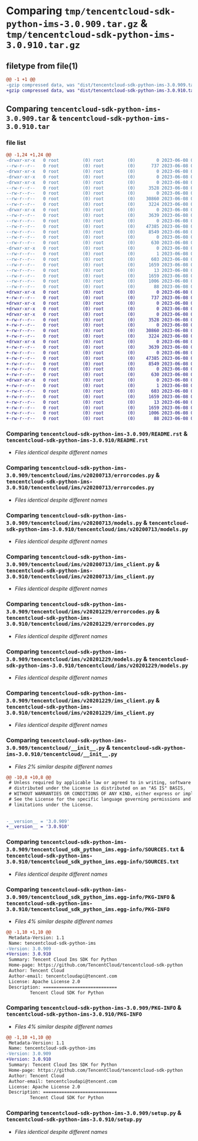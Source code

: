 # Comparing `tmp/tencentcloud-sdk-python-ims-3.0.909.tar.gz` & `tmp/tencentcloud-sdk-python-ims-3.0.910.tar.gz`

## filetype from file(1)

```diff
@@ -1 +1 @@
-gzip compressed data, was "dist/tencentcloud-sdk-python-ims-3.0.909.tar", last modified: Thu Jun  8 00:27:13 2023, max compression
+gzip compressed data, was "dist/tencentcloud-sdk-python-ims-3.0.910.tar", last modified: Thu Jun  8 09:12:58 2023, max compression
```

## Comparing `tencentcloud-sdk-python-ims-3.0.909.tar` & `tencentcloud-sdk-python-ims-3.0.910.tar`

### file list

```diff
@@ -1,24 +1,24 @@
-drwxr-xr-x   0 root         (0) root         (0)        0 2023-06-08 00:27:13.000000 tencentcloud-sdk-python-ims-3.0.909/
--rw-r--r--   0 root         (0) root         (0)      737 2023-06-08 00:27:13.000000 tencentcloud-sdk-python-ims-3.0.909/README.rst
-drwxr-xr-x   0 root         (0) root         (0)        0 2023-06-08 00:27:13.000000 tencentcloud-sdk-python-ims-3.0.909/tencentcloud/
-drwxr-xr-x   0 root         (0) root         (0)        0 2023-06-08 00:27:13.000000 tencentcloud-sdk-python-ims-3.0.909/tencentcloud/ims/
-drwxr-xr-x   0 root         (0) root         (0)        0 2023-06-08 00:27:13.000000 tencentcloud-sdk-python-ims-3.0.909/tencentcloud/ims/v20200713/
--rw-r--r--   0 root         (0) root         (0)     3528 2023-06-08 00:27:13.000000 tencentcloud-sdk-python-ims-3.0.909/tencentcloud/ims/v20200713/errorcodes.py
--rw-r--r--   0 root         (0) root         (0)        0 2023-06-08 00:27:13.000000 tencentcloud-sdk-python-ims-3.0.909/tencentcloud/ims/v20200713/__init__.py
--rw-r--r--   0 root         (0) root         (0)    30860 2023-06-08 00:27:13.000000 tencentcloud-sdk-python-ims-3.0.909/tencentcloud/ims/v20200713/models.py
--rw-r--r--   0 root         (0) root         (0)     3224 2023-06-08 00:27:13.000000 tencentcloud-sdk-python-ims-3.0.909/tencentcloud/ims/v20200713/ims_client.py
-drwxr-xr-x   0 root         (0) root         (0)        0 2023-06-08 00:27:13.000000 tencentcloud-sdk-python-ims-3.0.909/tencentcloud/ims/v20201229/
--rw-r--r--   0 root         (0) root         (0)     3639 2023-06-08 00:27:13.000000 tencentcloud-sdk-python-ims-3.0.909/tencentcloud/ims/v20201229/errorcodes.py
--rw-r--r--   0 root         (0) root         (0)        0 2023-06-08 00:27:13.000000 tencentcloud-sdk-python-ims-3.0.909/tencentcloud/ims/v20201229/__init__.py
--rw-r--r--   0 root         (0) root         (0)    47385 2023-06-08 00:27:13.000000 tencentcloud-sdk-python-ims-3.0.909/tencentcloud/ims/v20201229/models.py
--rw-r--r--   0 root         (0) root         (0)     8549 2023-06-08 00:27:13.000000 tencentcloud-sdk-python-ims-3.0.909/tencentcloud/ims/v20201229/ims_client.py
--rw-r--r--   0 root         (0) root         (0)        0 2023-06-08 00:27:13.000000 tencentcloud-sdk-python-ims-3.0.909/tencentcloud/ims/__init__.py
--rw-r--r--   0 root         (0) root         (0)      630 2023-06-08 00:27:13.000000 tencentcloud-sdk-python-ims-3.0.909/tencentcloud/__init__.py
-drwxr-xr-x   0 root         (0) root         (0)        0 2023-06-08 00:27:13.000000 tencentcloud-sdk-python-ims-3.0.909/tencentcloud_sdk_python_ims.egg-info/
--rw-r--r--   0 root         (0) root         (0)        1 2023-06-08 00:27:13.000000 tencentcloud-sdk-python-ims-3.0.909/tencentcloud_sdk_python_ims.egg-info/dependency_links.txt
--rw-r--r--   0 root         (0) root         (0)      603 2023-06-08 00:27:13.000000 tencentcloud-sdk-python-ims-3.0.909/tencentcloud_sdk_python_ims.egg-info/SOURCES.txt
--rw-r--r--   0 root         (0) root         (0)     1659 2023-06-08 00:27:13.000000 tencentcloud-sdk-python-ims-3.0.909/tencentcloud_sdk_python_ims.egg-info/PKG-INFO
--rw-r--r--   0 root         (0) root         (0)       13 2023-06-08 00:27:13.000000 tencentcloud-sdk-python-ims-3.0.909/tencentcloud_sdk_python_ims.egg-info/top_level.txt
--rw-r--r--   0 root         (0) root         (0)     1659 2023-06-08 00:27:13.000000 tencentcloud-sdk-python-ims-3.0.909/PKG-INFO
--rw-r--r--   0 root         (0) root         (0)     1006 2023-06-08 00:27:13.000000 tencentcloud-sdk-python-ims-3.0.909/setup.py
--rw-r--r--   0 root         (0) root         (0)       88 2023-06-08 00:27:13.000000 tencentcloud-sdk-python-ims-3.0.909/setup.cfg
+drwxr-xr-x   0 root         (0) root         (0)        0 2023-06-08 09:12:58.000000 tencentcloud-sdk-python-ims-3.0.910/
+-rw-r--r--   0 root         (0) root         (0)      737 2023-06-08 09:12:58.000000 tencentcloud-sdk-python-ims-3.0.910/README.rst
+drwxr-xr-x   0 root         (0) root         (0)        0 2023-06-08 09:12:58.000000 tencentcloud-sdk-python-ims-3.0.910/tencentcloud/
+drwxr-xr-x   0 root         (0) root         (0)        0 2023-06-08 09:12:58.000000 tencentcloud-sdk-python-ims-3.0.910/tencentcloud/ims/
+drwxr-xr-x   0 root         (0) root         (0)        0 2023-06-08 09:12:58.000000 tencentcloud-sdk-python-ims-3.0.910/tencentcloud/ims/v20200713/
+-rw-r--r--   0 root         (0) root         (0)     3528 2023-06-08 09:12:58.000000 tencentcloud-sdk-python-ims-3.0.910/tencentcloud/ims/v20200713/errorcodes.py
+-rw-r--r--   0 root         (0) root         (0)        0 2023-06-08 09:12:58.000000 tencentcloud-sdk-python-ims-3.0.910/tencentcloud/ims/v20200713/__init__.py
+-rw-r--r--   0 root         (0) root         (0)    30860 2023-06-08 09:12:58.000000 tencentcloud-sdk-python-ims-3.0.910/tencentcloud/ims/v20200713/models.py
+-rw-r--r--   0 root         (0) root         (0)     3224 2023-06-08 09:12:58.000000 tencentcloud-sdk-python-ims-3.0.910/tencentcloud/ims/v20200713/ims_client.py
+drwxr-xr-x   0 root         (0) root         (0)        0 2023-06-08 09:12:58.000000 tencentcloud-sdk-python-ims-3.0.910/tencentcloud/ims/v20201229/
+-rw-r--r--   0 root         (0) root         (0)     3639 2023-06-08 09:12:58.000000 tencentcloud-sdk-python-ims-3.0.910/tencentcloud/ims/v20201229/errorcodes.py
+-rw-r--r--   0 root         (0) root         (0)        0 2023-06-08 09:12:58.000000 tencentcloud-sdk-python-ims-3.0.910/tencentcloud/ims/v20201229/__init__.py
+-rw-r--r--   0 root         (0) root         (0)    47385 2023-06-08 09:12:58.000000 tencentcloud-sdk-python-ims-3.0.910/tencentcloud/ims/v20201229/models.py
+-rw-r--r--   0 root         (0) root         (0)     8549 2023-06-08 09:12:58.000000 tencentcloud-sdk-python-ims-3.0.910/tencentcloud/ims/v20201229/ims_client.py
+-rw-r--r--   0 root         (0) root         (0)        0 2023-06-08 09:12:58.000000 tencentcloud-sdk-python-ims-3.0.910/tencentcloud/ims/__init__.py
+-rw-r--r--   0 root         (0) root         (0)      630 2023-06-08 09:12:58.000000 tencentcloud-sdk-python-ims-3.0.910/tencentcloud/__init__.py
+drwxr-xr-x   0 root         (0) root         (0)        0 2023-06-08 09:12:58.000000 tencentcloud-sdk-python-ims-3.0.910/tencentcloud_sdk_python_ims.egg-info/
+-rw-r--r--   0 root         (0) root         (0)        1 2023-06-08 09:12:58.000000 tencentcloud-sdk-python-ims-3.0.910/tencentcloud_sdk_python_ims.egg-info/dependency_links.txt
+-rw-r--r--   0 root         (0) root         (0)      603 2023-06-08 09:12:58.000000 tencentcloud-sdk-python-ims-3.0.910/tencentcloud_sdk_python_ims.egg-info/SOURCES.txt
+-rw-r--r--   0 root         (0) root         (0)     1659 2023-06-08 09:12:58.000000 tencentcloud-sdk-python-ims-3.0.910/tencentcloud_sdk_python_ims.egg-info/PKG-INFO
+-rw-r--r--   0 root         (0) root         (0)       13 2023-06-08 09:12:58.000000 tencentcloud-sdk-python-ims-3.0.910/tencentcloud_sdk_python_ims.egg-info/top_level.txt
+-rw-r--r--   0 root         (0) root         (0)     1659 2023-06-08 09:12:58.000000 tencentcloud-sdk-python-ims-3.0.910/PKG-INFO
+-rw-r--r--   0 root         (0) root         (0)     1006 2023-06-08 09:12:58.000000 tencentcloud-sdk-python-ims-3.0.910/setup.py
+-rw-r--r--   0 root         (0) root         (0)       88 2023-06-08 09:12:58.000000 tencentcloud-sdk-python-ims-3.0.910/setup.cfg
```

### Comparing `tencentcloud-sdk-python-ims-3.0.909/README.rst` & `tencentcloud-sdk-python-ims-3.0.910/README.rst`

 * *Files identical despite different names*

### Comparing `tencentcloud-sdk-python-ims-3.0.909/tencentcloud/ims/v20200713/errorcodes.py` & `tencentcloud-sdk-python-ims-3.0.910/tencentcloud/ims/v20200713/errorcodes.py`

 * *Files identical despite different names*

### Comparing `tencentcloud-sdk-python-ims-3.0.909/tencentcloud/ims/v20200713/models.py` & `tencentcloud-sdk-python-ims-3.0.910/tencentcloud/ims/v20200713/models.py`

 * *Files identical despite different names*

### Comparing `tencentcloud-sdk-python-ims-3.0.909/tencentcloud/ims/v20200713/ims_client.py` & `tencentcloud-sdk-python-ims-3.0.910/tencentcloud/ims/v20200713/ims_client.py`

 * *Files identical despite different names*

### Comparing `tencentcloud-sdk-python-ims-3.0.909/tencentcloud/ims/v20201229/errorcodes.py` & `tencentcloud-sdk-python-ims-3.0.910/tencentcloud/ims/v20201229/errorcodes.py`

 * *Files identical despite different names*

### Comparing `tencentcloud-sdk-python-ims-3.0.909/tencentcloud/ims/v20201229/models.py` & `tencentcloud-sdk-python-ims-3.0.910/tencentcloud/ims/v20201229/models.py`

 * *Files identical despite different names*

### Comparing `tencentcloud-sdk-python-ims-3.0.909/tencentcloud/ims/v20201229/ims_client.py` & `tencentcloud-sdk-python-ims-3.0.910/tencentcloud/ims/v20201229/ims_client.py`

 * *Files identical despite different names*

### Comparing `tencentcloud-sdk-python-ims-3.0.909/tencentcloud/__init__.py` & `tencentcloud-sdk-python-ims-3.0.910/tencentcloud/__init__.py`

 * *Files 2% similar despite different names*

```diff
@@ -10,8 +10,8 @@
 # Unless required by applicable law or agreed to in writing, software
 # distributed under the License is distributed on an "AS IS" BASIS,
 # WITHOUT WARRANTIES OR CONDITIONS OF ANY KIND, either express or implied.
 # See the License for the specific language governing permissions and
 # limitations under the License.
 
 
-__version__ = '3.0.909'
+__version__ = '3.0.910'
```

### Comparing `tencentcloud-sdk-python-ims-3.0.909/tencentcloud_sdk_python_ims.egg-info/SOURCES.txt` & `tencentcloud-sdk-python-ims-3.0.910/tencentcloud_sdk_python_ims.egg-info/SOURCES.txt`

 * *Files identical despite different names*

### Comparing `tencentcloud-sdk-python-ims-3.0.909/tencentcloud_sdk_python_ims.egg-info/PKG-INFO` & `tencentcloud-sdk-python-ims-3.0.910/tencentcloud_sdk_python_ims.egg-info/PKG-INFO`

 * *Files 4% similar despite different names*

```diff
@@ -1,10 +1,10 @@
 Metadata-Version: 1.1
 Name: tencentcloud-sdk-python-ims
-Version: 3.0.909
+Version: 3.0.910
 Summary: Tencent Cloud Ims SDK for Python
 Home-page: https://github.com/TencentCloud/tencentcloud-sdk-python
 Author: Tencent Cloud
 Author-email: tencentcloudapi@tencent.com
 License: Apache License 2.0
 Description: ============================
         Tencent Cloud SDK for Python
```

### Comparing `tencentcloud-sdk-python-ims-3.0.909/PKG-INFO` & `tencentcloud-sdk-python-ims-3.0.910/PKG-INFO`

 * *Files 4% similar despite different names*

```diff
@@ -1,10 +1,10 @@
 Metadata-Version: 1.1
 Name: tencentcloud-sdk-python-ims
-Version: 3.0.909
+Version: 3.0.910
 Summary: Tencent Cloud Ims SDK for Python
 Home-page: https://github.com/TencentCloud/tencentcloud-sdk-python
 Author: Tencent Cloud
 Author-email: tencentcloudapi@tencent.com
 License: Apache License 2.0
 Description: ============================
         Tencent Cloud SDK for Python
```

### Comparing `tencentcloud-sdk-python-ims-3.0.909/setup.py` & `tencentcloud-sdk-python-ims-3.0.910/setup.py`

 * *Files identical despite different names*

